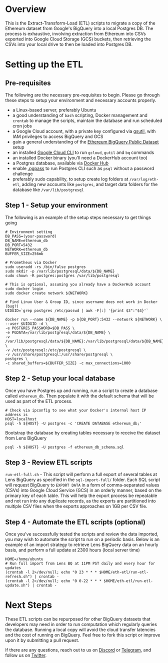 # Overview
This is the Extract-Transform-Load (ETL) scripts to migrate a copy of the Ethereum dataset from Google's BigQuery into a local Postgres DB. The 
process is exhaustive, involving extraction from Ethereum into CSVs exported into Google Cloud Storage (GCS) buckets, then retrieving the CSVs into your local drive to then be loaded into Postgres DB.  

# Setting up the ETL

## Pre-requisites
The following are the necessary pre-requisites to begin.  Please go through these steps to setup your environment and necessary accounts properly.
- a Linux-based server, preferably Ubuntu
- a good understanding of `bash` scripting, Docker management and `crontab` to manage the scripts, maintain the database and run scheduled cron jobs
- a Google Cloud account, with a private key configured via [gsutil](https://cloud.google.com/storage/docs/gsutil/commands/config), with IAM privileges to access BigQuery and GCS
- gain a general understanding of the [Ethereum BigQuery Public Dataset](https://cloud.google.com/blog/products/data-analytics/ethereum-bigquery-public-dataset-smart-contract-analytics) setup
- an installed [Google Cloud CLI](https://cloud.google.com/sdk/docs/install) to run `gcloud`, `gutil` and `bq` commands
- an installed Docker binary (you'll need a DockerHub account too)
- a Postgres database, available via [Docker Hub](https://hub.docker.com/_/postgres)
- enable [.pgpass](https://tableplus.com/blog/2019/09/how-to-use-pgpass-in-postgresql.html) to run Postgres CLI such as `psql` without a password challenge
- preferably sudo capability, to setup create log folders at `/var/log/eth-etl`, adding new accounts like `postgres`, and target data folders for the database like `/var/lib/postgresql`

## Step 1 - Setup your environment
The following is an example of the setup steps necessary to get things going
```
# Environment setting
DB_PASS=(your-password)
DB_NAME=ethereum_db
DB_PORT=5432
NETWORK=ethereum_db
BUFFER_SIZE=256mb

# Prometheus via Docker
sudo useradd -rs /bin/false postgres
sudo mkdir -p /var/lib/postgresql/data/${DB_NAME}
sudo chown -R postgres:postgres /var/lib/postgresql

# This is optional, assuming you already have a DockerHub account
sudo docker login
sudo docker create network ${NETWORK}

# Find Linux User & Group ID, since username does not work in Docker (bug?)
UIDGID=`grep postgres /etc/passwd | awk -F[:] '{print $3":"$4}'`

docker run --name ${DB_NAME} -p ${DB_PORT}:5432 --network ${NETWORK} \
--user $UIDGID -d \
-e POSTGRES_PASSWORD=$DB_PASS \
-e PGDATA=/var/lib/postgresql/data/${DB_NAME} \
-v /var/lib/postgresql/data/${DB_NAME}:/var/lib/postgresql/data/${DB_NAME} \
-v /etc/postgresql:/etc/postgresql \
-v /usr/share/postgresql:/usr/share/postgresql \
postgres \
-c shared_buffers=${BUFFER_SIZE} -c max_connections=1000
```

## Step 2 - Setup your local database
Once you have Postgres up and running, run a script to create a database called `ethereum_db`.  Then populate it with the default schema that will be used as part of the ETL process.
```
# Check via ipconfig to see what your Docker's internal host IP address is
HOST=localhost
psql -h ${HOST} -U postgres -c 'CREATE DATABASE ethereum_db;'
```

Bootstrap the database by creating tables necessary to receive the dataset from Lens BigQuery
```
psql -h ${HOST} -U postgres -f ethereum_db_schema.sql
```


## Step 3 - Review ETL scripts
`run-etl-full.sh` - This script will perform a full export of several tables at Lens BigQuery as specified in the `sql-import-full/` 
folder.  Each SQL script will request BigQuery to `EXPORT DATA` in a form of comma-separated values (CSVs) into Google Cloud Service (GCS) 
in an orderly manner, based on the primary key of each table.  This will help the export process be repeatable and not run into any duplicate 
records, as the exports are partitioned into multiple CSV files when the exports approaches on 1GB per CSV file.


## Step 4 - Automate the ETL scripts (optional)
Once you've successfully tested the scripts and review the data imported, you may wish to automate the script to run on a periodic basis.  Below is an 
example of an import strategy to retrieve Lens BigQuery data on an hourly basis, and perform a full update at 2300 hours (local server time)
```
HOME=/home/ubuntu
# Run full import from Lens BQ at 11PM PST daily and every hour for updates
(crontab -l 2>/dev/null; echo "0 23 * * * $HOME/eth-etl/run-etl-refresh.sh") | crontab -
(crontab -l 2>/dev/null; echo "0 0-22 * * * $HOME/eth-etl/run-etl-update.sh") | crontab -
```

# Next Steps
These ETL scripts can be repurposed for other BigQuery datasets that developers may need in order to run computation which regularly queries 
the database.  Running a local copy will avoid the cloud transfer latencies and the cost of running on BigQuery.  Feel free to fork this script 
or improve upon it by submitting a pull request.

If there are any questions, reach out to us on [Discord](https://k3l.io/discord) or [Telegram](https://t.me/Karma3Labs), and follow us on [Twitter](https://twitter.com/Karma3Labs).


